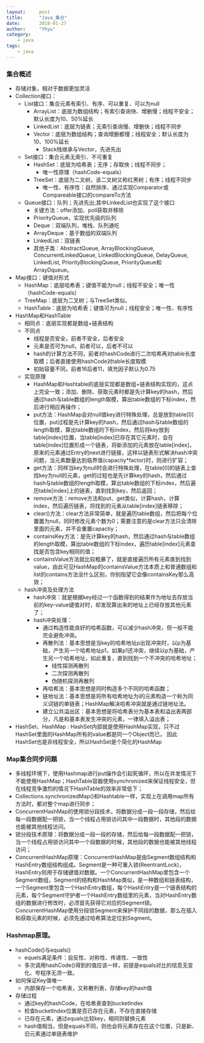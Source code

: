```yaml
---
layout:     post
title:      "Java_集合"
date:       2018-01-27
author:     "Yhyu"
category:   
    - java
tags:   
    - java
---
```

### 集合概述
+ 存储对象，相对于数据更加灵活
+ Collection接口：
    + List接口：集合元素有索引、有序、可以重复、可以为null
       +  ArrayList：底层为数组结构；有索引查询快、增删慢；线程不安全；默认长度为10、50%延长
       +  LinkedList：底层为链表；无索引查询慢、增删快；线程不同步
       +  Vector：底层为数组结构；查询增删都慢；线程安全；默认长度为10、100%延长
            + Stack栈继承与Vector，先进先出
    + Set接口：集合元素无索引、不可重复
        + HashSet：底层为哈希表；无序；存取快；线程不同步；
            + 唯一性原理（hashCode-equals）
        + TreeSet：底层为二叉树，该二叉树又称红黑树；有序；线程不同步
            + 唯一性、有序性：自然排序、通过实现Comparator或Compareable接口的compareTo方法
    + Queue接口：队列；先进先出;其中LinkedList也实现了这个接口
        + 关键方法：offer添加、poll获取并移除
        + PriorityQueue，实现优先级的队列
        + Deque：双端队列，堆栈、队列通吃
        + ArrayDeque：基于数组的双端队列
        + LinkedList：双链表
        + 其他子类：AbstractQueue, ArrayBlockingQueue, ConcurrentLinkedQueue, LinkedBlockingQueue, DelayQueue, LinkedList, PriorityBlockingQueue, PriorityQueue和ArrayDqueue。
+ Map接口：键值对形式
    + HashMap：底层哈希表；键值不能为null；线程不安全；唯一性（hashCode-equals）
    + TreeMap：底层为二叉树；与TreeSet类似。
    + HashTable：底层为哈希表；键值可为null；线程安全；唯一性、有序性
+ HashMap和HashTable
    + 相同点：底层实现都是数组+链表结构
    + 不同点
        + 线程是否安全，前者不安全，后者安全
        + 元素是否可为null，前者可以，后者不可以
        + hash的计算方法不同，前者对hashCode进行二次哈希再对table长度取模；后者直接使用hashCode对table长度取模
        + 初始容量不同，前者16后者11，填充因子默认为0.75
    + 实现原理
        + HashMap和Hashtable的底层实现都是数组+链表结构实现的，这点上完全一致；添加、删除、获取元素时都是先计算key的hash，然后通过hash与table数组的length取模，算出table数组的下标index，然后进行相应再操作；
        + put方法：HashMap会对null值key进行特殊处理，总是放到table[0]位置，put过程是先计算key的hash，然后通过hash与table数组的length取模，算出table数组的下标index，然后将key放到table[index]位置，当table[index]已存在其它元素时，会在table[index]位置形成一个链表，将新添加的元素放在table[index]，原来的元素通过Entry的next进行链接，这样以链表形式解决hash冲突问题，当元素数量达到临界值(capactiy*factor)时，则进行扩容；
        + get方法：同样当key为null时会进行特殊处理，在table[0]的链表上查找key为null的元素，get的过程也是先计算key的hash，然后通过hash与table数组的length取模，算出table数组的下标index，然后遍历table[index]上的链表，直到找到key，然后返回；
        + remove方法：remove方法和put、get类似，计算hash，计算index，然后遍历链表，将找到的元素从table[index]链表移除；
        + clear()方法：clear方法非常简单，就是遍历table数组，然后把每个位置置为null，同时修改元素个数为0；需要注意的是clear方法只会清除里面的元素，并不会重置capactiy；
        + containsKey方法：是先计算key的hash，然后通过hash与table数组的length取模，算出table数组的下标index，遍历table[index]元素查找是否包含key相同的值；	
        + containsValue方法就比较粗暴了，就是直接遍历所有元素直到找到value，由此可见HashMap的containsValue方法本质上和普通数组和list的contains方法没什么区别，你别指望它会像containsKey那么高效；
    + hash冲突及处理方法
        + hash冲突：就是根据key经过一个函数得到的结果作为地址去存放当前的key-value键值对时，却发现算出来的地址上已经存放其他元素了；
        + hash冲突处理：
            + 通过构造性能良好的哈希函数，可以减少hash冲突，但一般不能完全避免冲突。
            + 再散列法：基本思想是当key的哈希地址p出现冲突时，以p为基础，产生另一个哈希地址p1，如果p1还冲突，继续以p为基础，产生另一个哈希地址，如此重复，直到找到一个不冲突的哈希地址；
               + 线性探测再散列
               + 二次探测再散列
              + 伪随机探测再散列
            + 再哈希法：基本思想是同时构造多个不同的哈希函数；
            + 链地址法：基本思想是将所有哈希地址为i的元素构造一个称为同义词链的单链表；HashMap解决哈希冲突就是通过链地址法。
            + 建立公共溢出区：基本思想是将哈希表分为基本表和溢出表两部分，凡是和基本表发生冲突的元素，一律填入溢出表；
+ HashSet、HashMap : HashSet内部就是使用HashMap实现，只不过HashSet里面的HashMap所有的value都是同一个Object而已，
		因此HashSet也是非线程安全，所以HashSet是个简化的HashMap
### Map集合同步问题
+ 多线程环境下，使用Hashmap进行put操作会引起死循环，所以在并发情况下不能使用HashMap；HashTable容器使用synchronized来保证线程安全，但在线程竞争激烈的情况下HashTable的效率非常低下；
+ Collections.synchronizedMap()和Hashtable一样，实现上在调用map所有方法时，都对整个map进行同步；
+ ConcurrentHashMap的使用锁分段技术，将数据分成一段一段存储，然后给每一段数据配一把锁，当一个线程占用锁访问其中一段数据时，其他段的数据也能被其他线程访问。
+ 锁分段技术原理：将数据分成一段一段的存储，然后给每一段数据配一把锁，当一个线程占用锁访问其中一个段数据的时候，其他段的数据也能被其他线程访问；	
+ ConcurrentHashMap原理：ConcurrentHashMap是由Segment数组结构和HashEntry数组结构组成。Segment是一种可重入锁(ReentrantLock)，HashEntry则用于存储键值对数据。一个ConcurrentHashMap里包含一个Segment数组，Segment的结构和HashMap类似，是一种数组和链表结构，一个Segment里包含一个HashEntry数组，每个HashEntry是一个链表结构的元素，每个Segment守护者一个HashEntry数组里的元素，当对HashEntry数组的数据进行修改时，必须首先获得它对应的Segment锁。ConcurrentHashMap使用分段锁Segment来保护不同段的数据，那么在插入和获取元素的时候，必须先通过哈希算法定位到Segment。

### Hashmap原理。
+ hashCode()与equals()
    + equels满足条件：自反性、对称性、传递性、一致性
    + 多次调用hashCode()得到的值应该一样，前提是equals对比的信息无变化、夸程序无须一致。
+ 如何保证Key值唯一
    + 内部保存一个哈希表，又称散列表，存储key的hash值
+ 存储过程
    + 通过key的hashCode，在哈希表查到bucketIndex
    + 检查bucketIndex位置是否已存在元素，不存在直接存储
    + 已存在元素，通过equals比较key，相同则替换元素
    + hash值相当，但是equals不同，则也会将元素存在在这个位置，只是新、旧元素通过单链表维护

